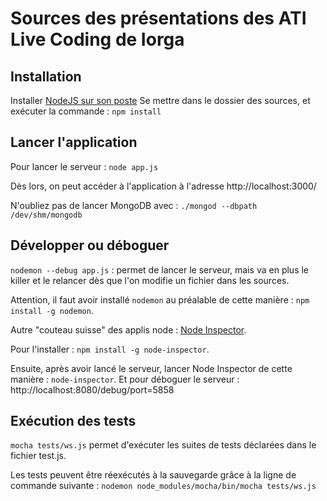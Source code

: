 # Sources des présentations des ATI Live Coding de Iorga

## Installation
Installer [NodeJS sur son poste](http://nodejs.org/)
Se mettre dans le dossier des sources, et exécuter la commande : `npm install`

## Lancer l'application
Pour lancer le serveur : `node app.js`

Dès lors, on peut accéder à l'application à l'adresse http://localhost:3000/

N'oubliez pas de lancer MongoDB avec : `./mongod --dbpath /dev/shm/mongodb`

## Développer ou déboguer
`nodemon --debug app.js` : permet de lancer le serveur, mais va en plus le killer et le relancer dès que l'on modifie un fichier dans les sources.

Attention, il faut avoir installé `nodemon` au préalable de cette manière : `npm install -g nodemon`.

Autre "couteau suisse" des applis node : [Node Inspector](http://nodejs.org/).

Pour l'installer : `npm install -g node-inspector`.

Ensuite, après avoir lancé le serveur, lancer Node Inspector de cette manière : `node-inspector`. Et pour déboguer le serveur : http://localhost:8080/debug/port=5858

## Exécution des tests
`mocha tests/ws.js` permet d'exécuter les suites de tests déclarées dans le fichier test.js.

Les tests peuvent être réexécutés à la sauvegarde grâce à la ligne de commande suivante :
`nodemon node_modules/mocha/bin/mocha tests/ws.js`

